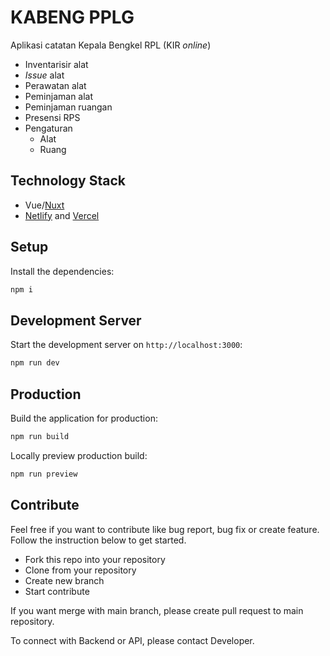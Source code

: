 # KABENG PPLG 
Aplikasi catatan Kepala Bengkel RPL (KIR _online_)
- Inventarisir alat
- _Issue_ alat
- Perawatan alat
- Peminjaman alat
- Peminjaman ruangan
- Presensi RPS
- Pengaturan
  - Alat
  - Ruang

## Technology Stack
- Vue/[Nuxt](https://nuxt.com/docs/getting-started/introduction)
- [Netlify](https://www.netlify.com/) and [Vercel](https://vercel.com/)

## Setup

Install the dependencies:

```bash
npm i
```

## Development Server

Start the development server on `http://localhost:3000`:

```bash
npm run dev
```

## Production

Build the application for production:

```bash
npm run build
```

Locally preview production build:

```bash
npm run preview
```

## Contribute
Feel free if you want to contribute like bug report, bug fix or create feature.
Follow the instruction below to get started.

- Fork this repo into your repository
- Clone from your repository
- Create new branch
- Start contribute

If you want merge with main branch, please create pull request to main repository.

To connect with Backend or API, please contact Developer.
